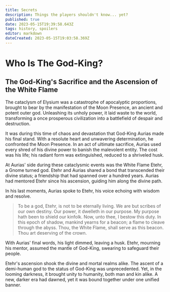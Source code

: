 ```yaml
---
title: Secrets
description: Things the players shouldn't know... yet?
published: true
date: 2023-05-15T19:39:58.643Z
tags: history, spoilers
editor: markdown
dateCreated: 2023-05-15T19:03:58.369Z
---
```


# Who Is The God-King?

## The God-King's Sacrifice and the Ascension of the White Flame

The cataclysm of Elysium was a catastrophe of apocalyptic proportions, brought to bear by the manifestation of the Moon Presence, an ancient and potent outer god. Unleashing its unholy power, it laid waste to the world, transforming a once prosperous civilization into a battlefield of despair and destruction.

It was during this time of chaos and devastation that God-King Aurias made his final stand. With a resolute heart and unwavering determination, he confronted the Moon Presence. In an act of ultimate sacrifice, Aurias used every shred of his divine power to banish the malevolent entity. The cost was his life; his radiant form was extinguished, reduced to a shriveled husk.

At Aurias' side during these cataclysmic events was the White Flame Etehr, a Gnome turned god. Etehr and Aurias shared a bond that transcended their divine status; a friendship that had spanned over a hundred years. Aurias had mentored Etehr since his ascension, guiding him along the divine path.

In his last moments, Aurias spoke to Etehr, his voice echoing with wisdom and resolve.

> To be a god, Etehr, is not to be eternally living. We are but scribes of our own destiny. Our power, it dwelleth in our purpose. My purpose hath been to shield our kinfolk. Now, unto thee, I bestow this duty. In this epoch of shadow, mankind yearns for a beacon; a flame to cleave through the abyss. Thou, the White Flame, shall serve as this beacon. Thou art deserving of the crown.

With Aurias' final words, his light dimmed, leaving a husk. Etehr, mourning his mentor, assumed the mantle of God-King, swearing to safeguard their people.

Etehr's ascension shook the divine and mortal realms alike. The ascent of a demi-human god to the status of God-King was unprecedented. Yet, in the looming darkness, it brought unity to humanity, both man and kin alike. A new, darker era had dawned, yet it was bound together under one unified banner.
